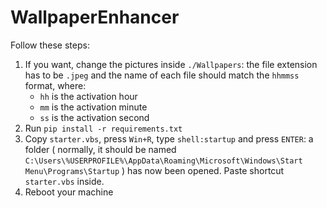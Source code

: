 # WallpaperEnhancer
Follow these steps:
<ol>
    <li>If you want, change the pictures inside <code>./Wallpapers</code>: the file extension has to be <code>.jpeg</code> and the name of each file should match the <code>hhmmss</code> format, where:
        <ul>
            <li><code>hh</code> is the activation hour</li>
            <li><code>mm</code> is the activation minute</li>
            <li><code>ss</code> is the activation second</li>
        </ul>
    </li>
    <li> Run <code>pip install -r requirements.txt</code> </li>
    <li> Copy <code>starter.vbs</code>, press <code>Win+R</code>, type <code>shell:startup</code> and press <code>ENTER</code>: a folder ( normally, it should be named <code>C:\Users\%USERPROFILE%\AppData\Roaming\Microsoft\Windows\Start Menu\Programs\Startup</code> ) has now been opened. Paste shortcut <code>starter.vbs</code> inside. </li>
    <li> Reboot your machine </li>
</ol>
